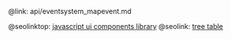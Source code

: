 @link: api/eventsystem_mapevent.md

@seolinktop: [javascript ui components library](https://webix.com)
@seolink: [tree table](https://webix.com/widget/treetable/)